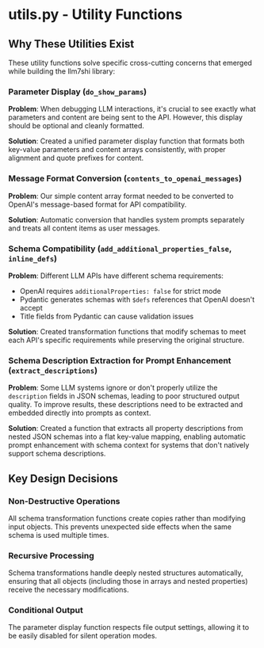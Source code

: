 # utils.py - Utility Functions

## Why These Utilities Exist

These utility functions solve specific cross-cutting concerns that emerged while building the llm7shi library:

### Parameter Display (`do_show_params`)
**Problem**: When debugging LLM interactions, it's crucial to see exactly what parameters and content are being sent to the API. However, this display should be optional and cleanly formatted.

**Solution**: Created a unified parameter display function that formats both key-value parameters and content arrays consistently, with proper alignment and quote prefixes for content.

### Message Format Conversion (`contents_to_openai_messages`)
**Problem**: Our simple content array format needed to be converted to OpenAI's message-based format for API compatibility.

**Solution**: Automatic conversion that handles system prompts separately and treats all content items as user messages.

### Schema Compatibility (`add_additional_properties_false`, `inline_defs`)
**Problem**: Different LLM APIs have different schema requirements:
- OpenAI requires `additionalProperties: false` for strict mode
- Pydantic generates schemas with `$defs` references that OpenAI doesn't accept
- Title fields from Pydantic can cause validation issues

**Solution**: Created transformation functions that modify schemas to meet each API's specific requirements while preserving the original structure.

### Schema Description Extraction for Prompt Enhancement (`extract_descriptions`)
**Problem**: Some LLM systems ignore or don't properly utilize the `description` fields in JSON schemas, leading to poor structured output quality. To improve results, these descriptions need to be extracted and embedded directly into prompts as context.

**Solution**: Created a function that extracts all property descriptions from nested JSON schemas into a flat key-value mapping, enabling automatic prompt enhancement with schema context for systems that don't natively support schema descriptions.


## Key Design Decisions

### Non-Destructive Operations
All schema transformation functions create copies rather than modifying input objects. This prevents unexpected side effects when the same schema is used multiple times.

### Recursive Processing
Schema transformations handle deeply nested structures automatically, ensuring that all objects (including those in arrays and nested properties) receive the necessary modifications.

### Conditional Output
The parameter display function respects file output settings, allowing it to be easily disabled for silent operation modes.
